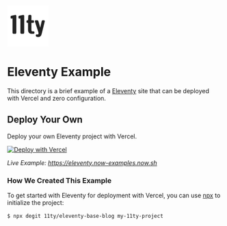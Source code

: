 ![Eleventy Logo](https://github.com/vercel/vercel/blob/main/packages/frameworks/logos/eleventy.svg)

# Eleventy Example

This directory is a brief example of a [Eleventy](https://www.11ty.io/) site that can be deployed with Vercel and zero configuration.

## Deploy Your Own

Deploy your own Eleventy project with Vercel.

[![Deploy with Vercel](https://vercel.com/button)](https://vercel.com/new/clone?repository-url=https://github.com/vercel/vercel/tree/main/examples/eleventy&template=eleventy)

_Live Example: https://eleventy.now-examples.now.sh_

### How We Created This Example

To get started with Eleventy for deployment with Vercel, you can use [npx](https://www.npmjs.com/package/npx) to initialize the project:

```shell
$ npx degit 11ty/eleventy-base-blog my-11ty-project
```
